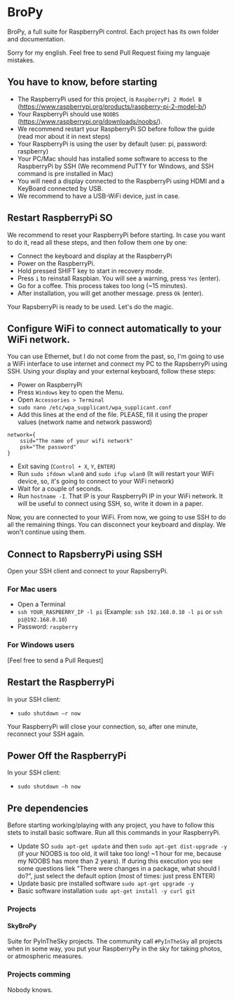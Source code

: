 # BroPy
BroPy, a full suite for RaspberryPi control.
Each project has its own folder and documentation.

Sorry for my english. Feel free to send Pull Request fixing my languaje mistakes.

## You have to know, before starting
* The RaspberryPi used for this project, is `RaspberryPi 2 Model B` (https://www.raspberrypi.org/products/raspberry-pi-2-model-b/)
* Your RaspberryPi should use `NOOBS` (https://www.raspberrypi.org/downloads/noobs/).
* We recommend restart your RaspberryPi SO before follow the guide (read mor about it in next steps)
* Your RaspberryPi is using the user by default (user: pi, password: raspberry)
* Your PC/Mac should has installed some software to access to the RaspberryPi by SSH (We recommend PuTTY for Windows, and SSH command is pre installed in Mac)
* You will need a display connected to the RaspberryPi using HDMI and a KeyBoard connected by USB.
* We recommend to have a USB-WiFi device, just in case.

## Restart RaspberryPi SO
We recommend to reset your RaspberryPi before starting.
In case you want to do it, read all these steps, and then follow them one by one:

* Connect the keyboard and display at the RaspberryPi
* Power on the RaspberryPi.
* Hold pressed SHIFT key to start in recovery mode.
* Press `i` to reinstall Raspbian. You will see a warning, press `Yes` (enter).
* Go for a coffee. This process takes too long (~15 minutes).
* After installation, you will get another message. press `Ok` (enter).

Your RapsberryPi is ready to be used. Let's do the magic.

## Configure WiFi to connect automatically to your WiFi network.
You can use Ethernet, but I do not come from the past, so, I'm going to use a WiFi interface to use internet and connect my PC to the RapsberryPi using SSH.
Using your display and your external keyboard, follow these steps:
* Power on RaspberryPi
* Press `Windows` key to open the Menu.
* Open `Accessories > Terminal`
* `sudo nano /etc/wpa_supplicant/wpa_supplicant.conf`
* Add this lines at the end of the file. PLEASE, fill it using the proper values (network name and network password)
```
network={
    ssid="The name of your wifi network"
    psk="The password"
}
```
* Exit saving (`Control + X`, `Y`, `ENTER`)
* Run `sudo ifdown wlan0` and `sudo ifup wlan0` (It will restart your WiFi device, so, it's going to connect to your WiFi network)
* Wait for a couple of seconds.
* Run `hostname -I`. That IP is your RaspberryPi IP in your WiFi network. It will be useful to connect using SSH, so, write it down in a paper.

Now, you are connected to your WiFi. From now, we going to use SSH to do all the remaining things.
You can disconnect your keyboard and display. We won't continue using them.

## Connect to RapsberryPi using SSH
Open your SSH client and connect to your RapsberryPi.

### For Mac users
* Open a Terminal
* `ssh YOUR_RASPBERRY_IP -l pi` (Example: `ssh 192.168.0.10 -l pi` or `ssh pi@192.168.0.10`)
* Password: `raspberry`

### For Windows users
[Feel free to send a Pull Request]

## Restart the RaspberryPi
In your SSH client:

* `sudo shutdown –r now`

Your RaspberryPi will close your connection, so, after one minute, reconnect your SSH again.

## Power Off the RaspberryPi
In your SSH client:

* `sudo shutdown –h now`

## Pre dependencies
Before starting working/playing with any project, you have to follow this stets to install basic software.
Run all this commands in your RaspberryPi.
* Update SO `sudo apt-get update` and then `sudo apt-get dist-upgrade -y` (if your NOOBS is too old, it will take too long! ~1 hour for me, because my NOOBS has more than 2 years). If during this execution you see some questions liek "There were changes in a package, what should I do?", just select the default option (most of times: just press ENTER)
* Update basic pre installed software `sudo apt-get upgrade -y`
* Basic software installation `sudo apt-get install -y curl git`

### Projects

#### SkyBroPy
Suite for PyInTheSky projects.
The community call `#PyInTheSky` all projects when in some way, you put your RaspberryPy in the sky for taking photos, or atmospheric measures.

### Projects comming
Nobody knows.